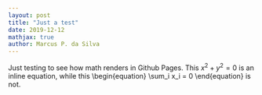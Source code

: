 ```yaml
---
layout: post
title: "Just a test"
date: 2019-12-12
mathjax: true
author: Marcus P. da Silva
---
```


Just testing to see how math renders in Github Pages. This $x^2+y^2=0$ is an inline equation,
while this
\begin{equation}
\sum_i x_i = 0
\end{equation}
is not.
